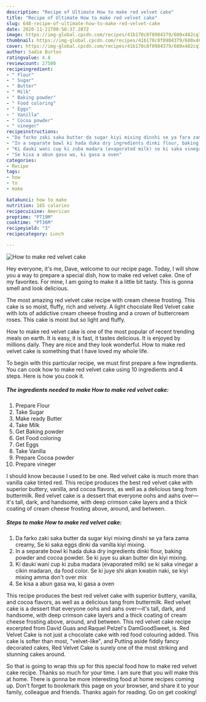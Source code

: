 ```yaml
---
description: "Recipe of Ultimate How to make red velvet cake"
title: "Recipe of Ultimate How to make red velvet cake"
slug: 648-recipe-of-ultimate-how-to-make-red-velvet-cake
date: 2020-11-21T00:50:37.287Z
image: https://img-global.cpcdn.com/recipes/41b170c8f8984379/680x482cq70/how-to-make-red-velvet-cake-recipe-main-photo.jpg
thumbnail: https://img-global.cpcdn.com/recipes/41b170c8f8984379/680x482cq70/how-to-make-red-velvet-cake-recipe-main-photo.jpg
cover: https://img-global.cpcdn.com/recipes/41b170c8f8984379/680x482cq70/how-to-make-red-velvet-cake-recipe-main-photo.jpg
author: Sadie Burton
ratingvalue: 4.8
reviewcount: 27580
recipeingredient:
- " Flour"
- " Sugar"
- " Butter"
- " Milk"
- " Baking powder"
- " Food coloring"
- " Eggs"
- " Vanilla"
- " Cocoa powder"
- " vineger"
recipeinstructions:
- "Da farko zaki saka butter da sugar kiyi mixing dinshi se ya fara zama creamy, Se ki saka eggs dinki da vanilla kiyi mixing."
- "In a separate bowl ki hada duka dry ingredients dinki flour, baking powder and cocoa powder. Se ki juye su akan butter din kiyi mixing."
- "Ki dauki wani cup ki zuba madara (evaporated milk) se ki saka vinegar a cikin madaran, da food color. Se ki juye shi akan kwabin naki, se kiyi mixing amma don&#39;t over mix"
- "Se kisa a abun gasa wa, ki gasa a oven"
categories:
- Recipe
tags:
- how
- to
- make

katakunci: how to make 
nutrition: 165 calories
recipecuisine: American
preptime: "PT19M"
cooktime: "PT36M"
recipeyield: "3"
recipecategory: Lunch

---
```



![How to make red velvet cake](https://img-global.cpcdn.com/recipes/41b170c8f8984379/680x482cq70/how-to-make-red-velvet-cake-recipe-main-photo.jpg)

Hey everyone, it's me, Dave, welcome to our recipe page. Today, I will show you a way to prepare a special dish, how to make red velvet cake. One of my favorites. For mine, I am going to make it a little bit tasty. This is gonna smell and look delicious.

The most amazing red velvet cake recipe with cream cheese frosting. This cake is so moist, fluffy, rich and velvety. A light chocolate Red Velvet cake with lots of addictive cream cheese frosting and a crown of buttercream roses. This cake is moist but so light and fluffy.

How to make red velvet cake is one of the most popular of recent trending meals on earth. It is easy, it is fast, it tastes delicious. It is enjoyed by millions daily. They are nice and they look wonderful. How to make red velvet cake is something that I have loved my whole life.


To begin with this particular recipe, we must first prepare a few ingredients. You can cook how to make red velvet cake using 10 ingredients and 4 steps. Here is how you cook it.

<!--inarticleads1-->

##### The ingredients needed to make How to make red velvet cake:

1. Prepare  Flour
1. Take  Sugar
1. Make ready  Butter
1. Take  Milk
1. Get  Baking powder
1. Get  Food coloring
1. Get  Eggs
1. Take  Vanilla
1. Prepare  Cocoa powder
1. Prepare  vineger


I should know because I used to be one. Red velvet cake is much more than vanilla cake tinted red. This recipe produces the best red velvet cake with superior buttery, vanilla, and cocoa flavors, as well as a delicious tang from buttermilk. Red velvet cake is a dessert that everyone oohs and aahs over—it&#39;s tall, dark, and handsome, with deep crimson cake layers and a thick coating of cream cheese frosting above, around, and between. 

<!--inarticleads2-->

##### Steps to make How to make red velvet cake:

1. Da farko zaki saka butter da sugar kiyi mixing dinshi se ya fara zama creamy, Se ki saka eggs dinki da vanilla kiyi mixing.
1. In a separate bowl ki hada duka dry ingredients dinki flour, baking powder and cocoa powder. Se ki juye su akan butter din kiyi mixing.
1. Ki dauki wani cup ki zuba madara (evaporated milk) se ki saka vinegar a cikin madaran, da food color. Se ki juye shi akan kwabin naki, se kiyi mixing amma don&#39;t over mix
1. Se kisa a abun gasa wa, ki gasa a oven


This recipe produces the best red velvet cake with superior buttery, vanilla, and cocoa flavors, as well as a delicious tang from buttermilk. Red velvet cake is a dessert that everyone oohs and aahs over—it&#39;s tall, dark, and handsome, with deep crimson cake layers and a thick coating of cream cheese frosting above, around, and between. This red velvet cake recipe excerpted from David Guas and Raquel Pelzel&#39;s DamGoodSweet, is. Red Velvet Cake is not just a chocolate cake with red food colouring added. This cake is softer than most, &#34;velvet-like&#34;, and Putting aside fiddly fancy decorated cakes, Red Velvet Cake is surely one of the most striking and stunning cakes around. 

So that is going to wrap this up for this special food how to make red velvet cake recipe. Thanks so much for your time. I am sure that you will make this at home. There is gonna be more interesting food at home recipes coming up. Don't forget to bookmark this page on your browser, and share it to your family, colleague and friends. Thanks again for reading. Go on get cooking!
